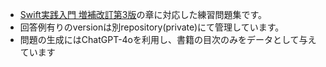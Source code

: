 - [Swift実践入門 増補改訂第3版](https://www.amazon.co.jp/%E5%A2%97%E8%A3%9C%E6%94%B9%E8%A8%82%E7%AC%AC3%E7%89%88-Swift%E5%AE%9F%E8%B7%B5%E5%85%A5%E9%96%80-%E7%9B%B4%E6%84%9F%E7%9A%84%E3%81%AA%E6%96%87%E6%B3%95%E3%81%A8%E5%AE%89%E5%85%A8%E6%80%A7%E3%82%92%E5%85%BC%E3%81%AD%E5%82%99%E3%81%88%E3%81%9F%E8%A8%80%E8%AA%9E-PRESS-plus%E3%82%B7%E3%83%AA%E3%83%BC%E3%82%BA/dp/4297112132)の章に対応した練習問題集です。
- 回答例有りのversionは別repository(private)にて管理しています。
- 問題の生成にはChatGPT-4oを利用し、書籍の目次のみをデータとして与えています
